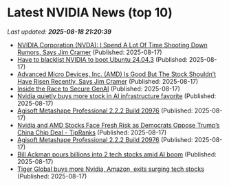 # Latest NVIDIA News (top 10)
_Last updated: **2025-08-18 21:20:39**_

- [NVIDIA Corporation (NVDA): I Spend A Lot Of Time Shooting Down Rumors, Says Jim Cramer](https://finance.yahoo.com/news/nvidia-corporation-nvda-spend-lot-211354053.html) (Published: 2025-08-17)
- [Have to blacklist NVIDIA to boot Ubuntu 24.04.3](https://askubuntu.com/questions/1554641/have-to-blacklist-nvidia-to-boot-ubuntu-24-04-3) (Published: 2025-08-17)
- [Advanced Micro Devices, Inc. (AMD) Is Good But The Stock Shouldn’t Have Risen Recently, Says Jim Cramer](https://finance.yahoo.com/news/advanced-micro-devices-inc-amd-211335136.html) (Published: 2025-08-17)
- [Inside the Race to Secure GenAI](https://creators.yahoo.com/lifestyle/story/inside-the-race-to-secure-genai-211012652.html) (Published: 2025-08-17)
- [Nvidia quietly buys more stock in AI infrastructure favorite](https://consent.yahoo.com/v2/collectConsent?sessionId=1_cc-session_75abe59a-9cb6-41ee-9942-ca464896aa8c) (Published: 2025-08-17)
- [Agisoft Metashape Professional 2.2.2 Build 20976](https://post.rlsbb.cc/agisoft-metashape-professional-2-2-2-build-20976/) (Published: 2025-08-17)
- [Nvidia and AMD Stocks Face Fresh Risk as Democrats Oppose Trump’s China Chip Deal - TipRanks](https://slashdot.org/firehose.pl?op=view&amp;id=178714854) (Published: 2025-08-17)
- [Agisoft Metashape Professional 2.2.2 Build 20976](https://post.rlsbb.ru/agisoft-metashape-professional-2-2-2-build-20976/) (Published: 2025-08-17)
- [Bill Ackman pours billions into 2 tech stocks amid AI boom](https://www.thestreet.com/technology/bill-ackman-pours-billions-into-2-tech-stocks-amid-ai-boom) (Published: 2025-08-17)
- [Tiger Global buys more Nvidia, Amazon, exits surging tech stocks](https://biztoc.com/x/075efbacc9bea22d) (Published: 2025-08-17)
